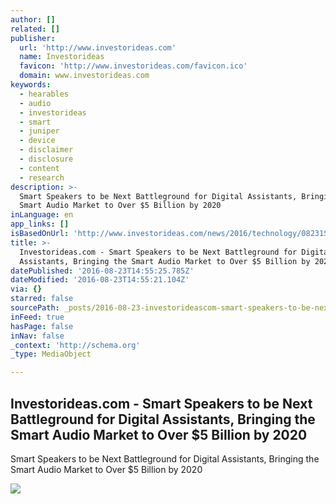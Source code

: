 ```yaml
---
author: []
related: []
publisher:
  url: 'http://www.investorideas.com'
  name: Investorideas
  favicon: 'http://www.investorideas.com/favicon.ico'
  domain: www.investorideas.com
keywords:
  - hearables
  - audio
  - investorideas
  - smart
  - juniper
  - device
  - disclaimer
  - disclosure
  - content
  - research
description: >-
  Smart Speakers to be Next Battleground for Digital Assistants, Bringing the
  Smart Audio Market to Over $5 Billion by 2020
inLanguage: en
app_links: []
isBasedOnUrl: 'http://www.investorideas.com/news/2016/technology/08231SmartSpeakers.asp'
title: >-
  Investorideas.com - Smart Speakers to be Next Battleground for Digital
  Assistants, Bringing the Smart Audio Market to Over $5 Billion by 2020
datePublished: '2016-08-23T14:55:25.785Z'
dateModified: '2016-08-23T14:55:21.104Z'
via: {}
starred: false
sourcePath: _posts/2016-08-23-investorideascom-smart-speakers-to-be-next-battleground-f.md
inFeed: true
hasPage: false
inNav: false
_context: 'http://schema.org'
_type: MediaObject

---
```

<article style=""><h1>Investorideas.com - Smart Speakers to be Next Battleground for Digital Assistants, Bringing the Smart Audio Market to Over $5 Billion by 2020</h1><p>Smart Speakers to be Next Battleground for Digital Assistants, Bringing the Smart Audio Market to Over $5 Billion by 2020</p><img src="http://www.investorideas.com/images/Banners/join-investorideas.gif" /></article>